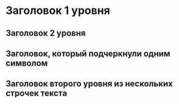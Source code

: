 
Заголовок 1 уровня
==================


Заголовок 2 уровня
------------------


Заголовок, который подчеркнули одним символом
-


Заголовок второго
уровня из нескольких
строчек текста
------------------

